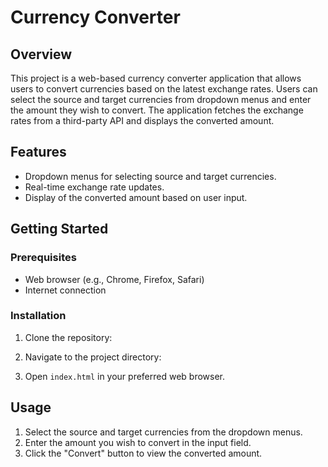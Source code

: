 # Currency Converter

## Overview

This project is a web-based currency converter application that allows users to convert currencies based on the latest exchange rates. Users can select the source and target currencies from dropdown menus and enter the amount they wish to convert. The application fetches the exchange rates from a third-party API and displays the converted amount.

## Features

- Dropdown menus for selecting source and target currencies.
- Real-time exchange rate updates.
- Display of the converted amount based on user input.

## Getting Started

### Prerequisites

- Web browser (e.g., Chrome, Firefox, Safari)
- Internet connection

### Installation

1. Clone the repository:

2. Navigate to the project directory:

3. Open `index.html` in your preferred web browser.

## Usage

1. Select the source and target currencies from the dropdown menus.
2. Enter the amount you wish to convert in the input field.
3. Click the "Convert" button to view the converted amount.
